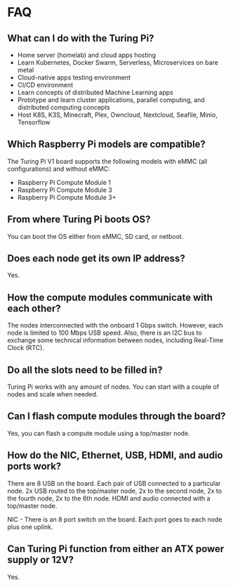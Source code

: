 # FAQ

## What can I do with the Turing Pi?

* Home server \(homelab\) and cloud apps hosting
* Learn Kubernetes, Docker Swarm, Serverless, Microservices on bare metal
* Cloud-native apps testing environment
* CI/CD environment
* Learn concepts of distributed Machine Learning apps
* Prototype and learn cluster applications, parallel computing, and distributed computing concepts
* Host K8S, K3S, Minecraft, Plex, Owncloud, Nextcloud, Seafile, Minio, Tensorflow

## Which Raspberry Pi models are compatible?

The Turing Pi V1 board supports the following models with eMMC \(all configurations\) and without eMMC:

* Raspberry Pi Compute Module 1
* Raspberry Pi Compute Module 3
* Raspberry Pi Compute Module 3+

## From where Turing Pi boots OS?

You can boot the OS either from eMMC, SD card, or netboot.

## Does each node get its own IP address?

Yes.

## How the compute modules communicate with each other?

The nodes interconnected with the onboard 1 Gbps switch. However, each node is limited to 100 Mbps USB speed. Also, there is an I2C bus to exchange some technical information between nodes, including Real-Time Clock \(RTC\).

## Do all the slots need to be filled in?

Turing Pi works with any amount of nodes. You can start with a couple of nodes and scale when needed.

## Can I flash compute modules through the board?

Yes, you can flash a compute module using a top/master node.

## How do the NIC, Ethernet, USB, HDMI, and audio ports work?

There are 8 USB on the board. Each pair of USB connected to a particular node. 2x USB routed to the top/master node, 2x to the second node, 2x to the fourth node, 2x to the 6th node. HDMI and audio connected with a top/master node.

NIC - There is an 8 port switch on the board. Each port goes to each node plus one uplink.

## Can Turing Pi function from either an ATX power supply or 12V?

Yes.

